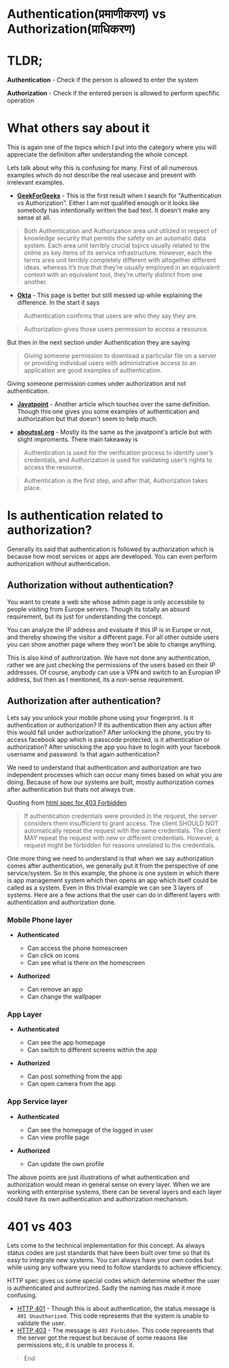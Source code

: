 # Authentication(प्रमाणीकरण) vs Authorization(प्राधिकरण)

# TLDR;

**Authentication** - Check if the person is allowed to enter the system

**Authorization** - Check if the entered person is allowed to perform specfific operation

# What others say about it

This is again one of the topics which I put into the category where you will appreciate the definition after understanding the whole concept.

Lets talk about why this is confusing for many. First of all numerous examples which do not describe the real usecase and present with irrelevant examples.

* **[GeekForGeeks](https://www.geeksforgeeks.org/difference-between-authentication-and-authorization/)** - This is the first result when I search for "Authentication vs Authorization". Either I am not qualified enough or it looks like somebody has intentionally written the bad text. It doesn't make any sense at all.

> Both Authentication and Authorization area unit utilized in respect of knowledge security that permits the safety on an automatic data system. Each area unit terribly crucial topics usually related to the online as key items of its service infrastructure. However, each the terms area unit terribly completely different with altogether different ideas. whereas it’s true that they’re usually employed in an equivalent context with an equivalent tool, they’re utterly distinct from one another.

* **[Okta](https://www.okta.com/identity-101/authentication-vs-authorization/)** - This page is better but still messed up while explaining the difference. In the start it says

> Authentication confirms that users are who they say they are. 

> Authorization gives those users permission to access a resource.

But then in the next section under Authentication they are saying

> Giving someone permission to download a particular file on a server or providing individual users with administrative access to an application are good examples of authentication.

Giving someone permission comes under authorization and not authentication.

* **[Javatpoint](https://www.javatpoint.com/authentication-vs-authorization)** - Another article which touches over the same definition. Though this one gives you some examples of authentication and authorization but that doesn't seem to help much.

* **[aboutssl.org](https://aboutssl.org/authentication-vs-authorization/)** - Mostly its the same as the javatpoint's article but with slight improments. There main takeaway is 

> Authentication is used for the verification process to identify user’s credentials, and Authorization is used for validating user’s rights to access the resource. 

> Authentication is the first step, and after that, Authorization takes place.

# Is authentication related to authorization?

Generally its said that authentication is followed by authorization which is because how most services or apps are developed. You can even perform authorization without authentication.

## Authorization without authentication? 
You want to create a web site whose admin page is only accessbile to people visiting from Europe servers. Though its totally an absurd requirement, but its just for understanding the concept.

You can analyze the IP address and evaluate if this IP is in Europe or not, and thereby showing the visitor a different page. For all other outside users you can show another page where they won't be able to change anything.

This is also kind of authrorization. We have not done any authentication, rather we are just checking the permissions of the users based on their IP addresses. Of course, anybody can use a VPN and switch to an Europian IP address, but then as I mentioned, its a non-sense requirement.

## Authorization after authentication?
Lets say you unlock your mobile phone using your fingerprint. Is it authentication or authorization? If its authentication then any action after this would fall under authorization? After unlocking the phone, you try to access facebook app which is passcode protected, is it athentication or authorization? After unlocking the app you have to login with your facebook username and password. Is that again authentication?

We need to understand that authentication and authorization are two independent processes which can occur many times based on what you are doing. Because of how our systems are built, mostly authorization comes after authentication but thats not always true.

Quoting from [html spec for 403 Forbidden](https://tools.ietf.org/html/rfc7231#section-6.5.3)

> If authentication credentials were provided in the request, the server considers them insufficient to grant access.  The client SHOULD NOT automatically repeat the request with the same credentials.  The client MAY repeat the request with new or different credentials.  However, a request might be forbidden for reasons unrelated to the credentials.

One more thing we need to understand is that when we say authorization comes after authentication, we generally put it from the perspective of one service/system. So in this example, the phone is one system in which there is app management system which then opens an app which itself could be called as a system. Even in this trivial example we can see 3 layers of systems. Here are a few actions that the user can do in different layers with authentication and authorization done.

### Mobile Phone layer
* **Authenticated**
  * Can access the phone homescreen
  * Can click on icons
  * Can see what is there on the homescreen

* **Authorized**
  * Can remove an app
  * Can change the wallpaper
  
### App Layer
* **Authenticated** 
  * Can see the app homepage
  * Can switch to different screens within the app

* **Authorized**
  * Can post something from the app
  * Can open camera from the app

### App Service layer
* **Authenticated**
  * Can see the homepage of the logged in user
  * Can view profile page

* **Authorized**
  * Can update the own profile

The above points are just illustrations of what authentication and authorization would mean in general sense on every layer. When we are working with enterprise systems, there can be several layers and each layer could have its own authentication and authorization mechanism.

# 401 vs 403
Lets come to the technical implementation for this concept. As always status codes are just standards that have been built over time so that its easy to integrate new systems. You can always have your own codes but while using any software you need to follow standards to achieve efficiency.

HTTP spec gives us some special codes which determine whether the user is authenticated and authrorized. Sadly the naming has made it more confusing.

* [HTTP 401](https://tools.ietf.org/html/rfc7235#section-3.1) - Though this is about authentication, the status message is `401 Unauthorized`. This code represents that the system is unable to validate the user.
* [HTTP 403](https://tools.ietf.org/html/rfc7231#section-6.5.3) - The message is `403 Forbidden`. This code represents that the server got the request but because of some reasons like permissions etc, it is unable to process it.

> End

